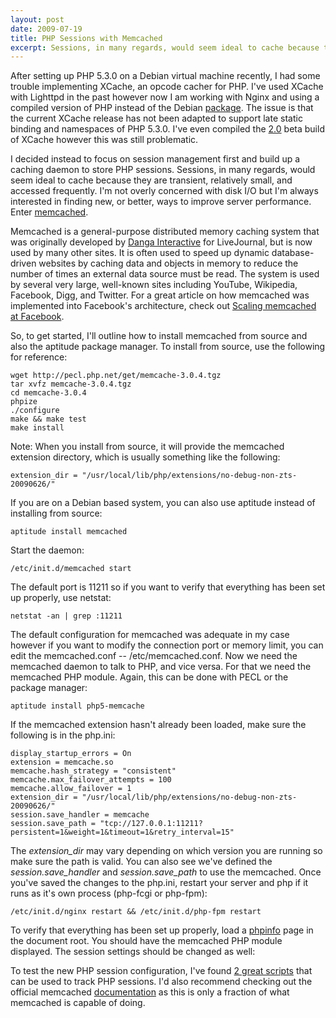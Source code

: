 ```yaml
---
layout: post
date: 2009-07-19
title: PHP Sessions with Memcached
excerpt: Sessions, in many regards, would seem ideal to cache because they are transient, relatively small, and accessed frequently.
---
```

After setting up PHP 5.3.0 on a Debian virtual machine recently, I had some trouble implementing XCache, an opcode cacher for PHP. I've used XCache with Lighttpd in the past however now I am working with Nginx and using a compiled version of PHP instead of the Debian <a href="http://packages.debian.org/lenny/web/php5" target="_new">package</a>. The issue is that the current XCache release has not been adapted to support late static binding and namespaces of PHP 5.3.0. I've even compiled the <a href="http://xcache.lighttpd.net/pub/Releases/" target="_new">2.0</a> beta build of XCache however this was still problematic.

I decided instead to focus on session management first and build up a caching daemon to store PHP sessions. Sessions, in many regards, would seem ideal to cache because they are transient, relatively small, and accessed frequently. I'm not overly concerned with disk I/O but I'm always interested in finding new, or better, ways to improve server performance. Enter <a href="http://www.danga.com/memcached/" target="_new">memcached</a>.

Memcached is a general-purpose distributed memory caching system that was originally developed by <a href="http://www.danga.com/" target="_new">Danga Interactive</a> for LiveJournal, but is now used by many other sites. It is often used to speed up dynamic database-driven websites by caching data and objects in memory to reduce the number of times an external data source must be read. The system is used by several very large, well-known sites including YouTube, Wikipedia, Facebook, Digg, and Twitter. For a great article on how memcached was implemented into Facebook's architecture, check out <a href="http://www.facebook.com/note.php?note_id=39391378919" target="_new">Scaling memcached at Facebook</a>.

So, to get started, I'll outline how to install memcached from source and also the aptitude package manager. To install from source, use the following for reference:

<pre><code class="bash">wget http://pecl.php.net/get/memcache-3.0.4.tgz
tar xvfz memcache-3.0.4.tgz
cd memcache-3.0.4
phpize
./configure
make &amp;&amp; make test
make install</code></pre>

Note: When you install from source, it will provide the memcached extension directory, which is usually something like the following:

<pre><code>extension_dir = "/usr/local/lib/php/extensions/no-debug-non-zts-20090626/"</code></pre>

If you are on a Debian based system, you can also use aptitude instead of installing from source:

<pre><code class="bash">aptitude install memcached</code></pre>

Start the daemon:

<pre><code class="bash">/etc/init.d/memcached start</code></pre>

The default port is 11211 so if you want to verify that everything has been set up properly, use netstat:

<pre><code class="bash">netstat -an | grep :11211</code></pre>

The default configuration for memcached was adequate in my case however if you want to modify the connection port or memory limit, you can edit the memcached.conf -- /etc/memcached.conf. Now we need the memcached daemon to talk to PHP, and vice versa. For that we need the memcached PHP module. Again, this can be done with PECL or the package manager:

<pre><code class="bash">aptitude install php5-memcache</code></pre>

If the memcached extension hasn't already been loaded, make sure the following is in the php.ini:

<pre><code class="ini">display_startup_errors = On
extension = memcache.so
memcache.hash_strategy = &quot;consistent&quot;
memcache.max_failover_attempts = 100
memcache.allow_failover = 1
extension_dir = &quot;/usr/local/lib/php/extensions/no-debug-non-zts-20090626/&quot;
session.save_handler = memcache
session.save_path = &quot;tcp://127.0.0.1:11211?persistent=1&amp;weight=1&amp;timeout=1&amp;retry_interval=15&quot;</code></pre>

The <em>extension_dir</em> may vary depending on which version you are running so make sure the path is valid. You can also see we've defined the <em>session.save_handler</em> and <em>session.save_path</em> to use the memcached. Once you've saved the changes to the php.ini, restart your server and php if it runs as it's own process (php-fcgi or php-fpm):

<pre><code class="bash">/etc/init.d/nginx restart &amp;&amp; /etc/init.d/php-fpm restart</code></pre>

To verify that everything has been set up properly, load a <a href="http://us3.php.net/phpinfo" target="_new">phpinfo</a> page in the document root. You should have the memcached PHP module displayed. The session settings should be changed as well:

To test the new PHP session configuration, I've found <a href="http://www.forum.flashloaded.com/boards/showthread.php?t=15850">2 great scripts</a> that can be used to track PHP sessions. I'd also recommend checking out the official memcached <a href="http://code.google.com/p/memcached/wiki/Start" target="_new">documentation</a> as this is only a fraction of what memcached is capable of doing.